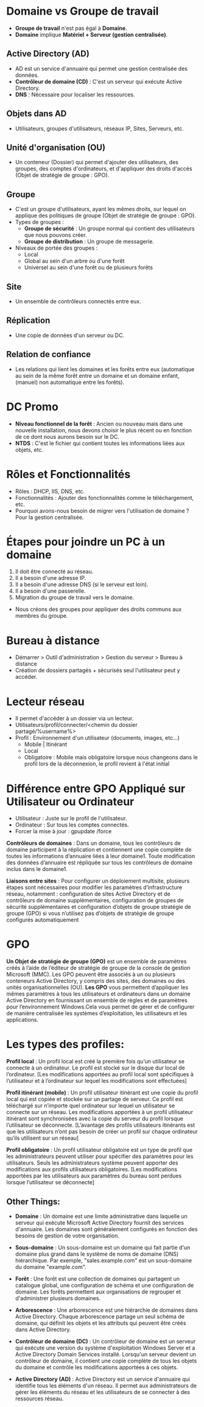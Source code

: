 # Domaine vs Groupe de travail
- **Groupe de travail** n'est pas égal à **Domaine**.
- **Domaine** implique **Matériel + Serveur (gestion centralisée)**.

## Active Directory (AD)
- AD est un service d'annuaire qui permet une gestion centralisée des données.
- **Contrôleur de domaine (CD)** : C'est un serveur qui exécute Active Directory.
- **DNS** : Nécessaire pour localiser les ressources.

## Objets dans AD
- Utilisateurs, groupes d'utilisateurs, réseaux IP, Sites, Serveurs, etc.

## Unité d'organisation (OU)
- Un conteneur (Dossier) qui permet d'ajouter des utilisateurs, des groupes, des comptes d'ordinateurs, et d'appliquer des droits d'accès (Objet de stratégie de groupe : GPO).

## Groupe
- C'est un groupe d'utilisateurs, ayant les mêmes droits, sur lequel on applique des politiques de groupe (Objet de stratégie de groupe : GPO).
- Types de groupes :
  - **Groupe de sécurité** : Un groupe normal qui contient des utilisateurs que nous pouvons créer.
  - **Groupe de distribution** : Un groupe de messagerie.
- Niveaux de portée des groupes :
  - Local
  - Global au sein d'un arbre ou d'une forêt
  - Universel au sein d'une forêt ou de plusieurs forêts

## Site
- Un ensemble de contrôleurs connectés entre eux.

## Réplication
- Une copie de données d'un serveur ou DC.

## Relation de confiance
- Les relations qui lient les domaines et les forêts entre eux (automatique au sein de la même forêt entre un domaine et un domaine enfant, (manuel) non automatique entre les forêts).

# DC Promo
- **Niveau fonctionnel de la forêt** : Ancien ou nouveau mais dans une nouvelle installation, nous devons choisir le plus récent ou en fonction de ce dont nous aurons besoin sur le DC.
- **NTDS** : C'est le fichier qui contient toutes les informations liées aux objets, etc.

# Rôles et Fonctionnalités
- Rôles : DHCP, IIS, DNS, etc.
- Fonctionnalités : Ajouter des fonctionnalités comme le téléchargement, etc.
- Pourquoi avons-nous besoin de migrer vers l'utilisation de domaine ? Pour la gestion centralisée.

# Étapes pour joindre un PC à un domaine
1. Il doit être connecté au réseau.
2. Il a besoin d'une adresse IP.
3. Il a besoin d'une adresse DNS (si le serveur est loin).
4. Il a besoin d'une passerelle.
5. Migration du groupe de travail vers le domaine.
- Nous créons des groupes pour appliquer des droits communs aux membres du groupe.

# Bureau à distance
- Démarrer > Outil d'administration > Gestion du serveur > Bureau à distance
- Création de dossiers partagés + sécurisés seul l'utilisateur peut y accéder.

# Lecteur réseau
- Il permet d'accéder à un dossier via un lecteur.
- Utilisateurs/profil/connecter/<chemin du dossier partagé/%username%>
- Profil : Environnement d'un utilisateur (documents, images, etc...)
  - Mobile | Itinérant
  - Local
  - Obligatoire : Mobile mais obligatoire lorsque nous changeons dans le profil lors de la déconnexion, le profil revient à l'état initial

# Différence entre GPO Appliqué sur Utilisateur ou Ordinateur
- Utilisateur : Juste sur le profil de l'utilisateur.
- Ordinateur : Sur tous les comptes connectés.
- Forcer la mise à jour : gpupdate /force


**Contrôleurs de domaines** : Dans un domaine, tous les contrôleurs de domaine participent à la réplication et contiennent une copie complète de toutes les informations d’annuaire liées à leur domaine1. Toute modification des données d’annuaire est répliquée sur tous les contrôleurs de domaine inclus dans le domaine1.

**Liaisons entre sites** : Pour configurer un déploiement multisite, plusieurs étapes sont nécessaires pour modifier les paramètres d’infrastructure réseau, notamment : configuration de sites Active Directory et de contrôleurs de domaine supplémentaires, configuration de groupes de sécurité supplémentaires et configuration d’objets de groupe stratégie de groupe (GPO) si vous n’utilisez pas d’objets de stratégie de groupe configurés automatiquement

# GPO
**Un Objet de stratégie de groupe (GPO)** est un ensemble de paramètres créés à l’aide de l’éditeur de stratégie de groupe de la console de gestion Microsoft (MMC). Les GPO peuvent être associés à un ou plusieurs conteneurs Active Directory, y compris des sites, des domaines ou des unités organisationnelles (OU).
**Les GPO** vous permettent d’appliquer les mêmes paramètres à tous les utilisateurs et ordinateurs dans un domaine Active Directory en fournissant un ensemble de règles et de paramètres pour l’environnement Windows.Cela vous permet de gérer et de configurer de manière centralisée les systèmes d’exploitation, les utilisateurs et les applications.
# Les types des profiles:
**Profil local** : Un profil local est créé la première fois qu’un utilisateur se connecte à un ordinateur. Le profil est stocké sur le disque dur local de l’ordinateur. [Les modifications apportées au profil local sont spécifiques à l’utilisateur et à l’ordinateur sur lequel les modifications sont effectuées]

**Profil itinérant (mobile)** : Un profil utilisateur itinérant est une copie du profil local qui est copiée et stockée sur un partage de serveur. Ce profil est téléchargé sur n’importe quel ordinateur sur lequel un utilisateur se connecte sur un réseau. Les modifications apportées à un profil utilisateur itinérant sont synchronisées avec la copie du serveur du profil lorsque l’utilisateur se déconnecte. [L’avantage des profils utilisateurs itinérants est que les utilisateurs n’ont pas besoin de créer un profil sur chaque ordinateur qu’ils utilisent sur un réseau]

**Profil obligatoire** : Un profil utilisateur obligatoire est un type de profil que les administrateurs peuvent utiliser pour spécifier des paramètres pour les utilisateurs. Seuls les administrateurs système peuvent apporter des modifications aux profils utilisateurs obligatoires. [Les modifications apportées par les utilisateurs aux paramètres du bureau sont perdues lorsque l’utilisateur se déconnecte]

## Other Things:

- **Domaine** : Un domaine est une limite administrative dans laquelle un serveur qui exécute Microsoft Active Directory fournit des services d'annuaire. Les domaines sont généralement configurés en fonction des besoins de gestion de votre organisation.

- **Sous-domaine** : Un sous-domaine est un domaine qui fait partie d'un domaine plus grand dans le système de noms de domaine (DNS) hiérarchique. Par exemple, "sales.example.com" est un sous-domaine du domaine "example.com".

- **Forêt** : Une forêt est une collection de domaines qui partagent un catalogue global, une configuration de schéma et une configuration de domaine. Les forêts permettent aux organisations de regrouper et d'administrer plusieurs domaines.

- **Arborescence** : Une arborescence est une hiérarchie de domaines dans Active Directory. Chaque arborescence partage un seul schéma de domaine, qui définit les objets et les attributs qui peuvent être créés dans Active Directory.

- **Contrôleur de domaine (DC)** : Un contrôleur de domaine est un serveur qui exécute une version du système d'exploitation Windows Server et a Active Directory Domain Services installé. Lorsqu'un serveur devient un contrôleur de domaine, il contient une copie complète de tous les objets du domaine et contrôle les modifications apportées à ces objets.

- **Active Directory (AD)** : Active Directory est un service d'annuaire qui identifie tous les éléments d'un réseau. Il permet aux administrateurs de gérer les éléments du réseau et les utilisateurs de se connecter à des ressources réseau.